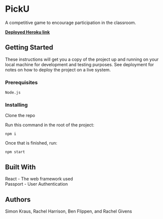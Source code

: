 # PickU
   A competitive game to encourage participation in the classroom.

**[Deployed Heroku link](https://pick-u.herokuapp.com/)**
   
## Getting Started

These instructions will get you a copy of the project up and running on your local machine for development and testing purposes. See deployment for notes on how to deploy the project on a live system.

### Prerequisites



```
Node.js
```

### Installing

Clone the repo 

Run this command in the root of the project:

```
npm i
```
Once that is finished, run: 

```
npm start
```
   
## Built With
React - The web framework used      
Passport - User Authentication

## Authors

Simon Kraus, Rachel Harrison, Ben Flippen, and Rachel Givens
